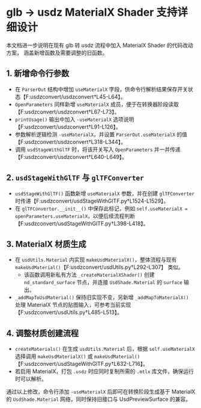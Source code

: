# glb -> usdz MaterialX Shader 支持详细设计

本文档进一步说明在现有 glb 转 usdz 流程中加入 MaterialX Shader 的代码改动方案，
涵盖新增函数及需要调整的旧函数。

## 1. 新增命令行参数
- 在 `ParserOut` 结构中增加 `useMaterialX` 字段，供命令行解析结果保存开关状态【F:usdzconvert/usdzconvert†L45-L64】。
- `OpenParameters` 同样新增 `useMaterialX` 成员，便于在转换器阶段读取【F:usdzconvert/usdzconvert†L67-L73】。
- `printUsage()` 输出中加入 `-useMaterialX` 选项说明【F:usdzconvert/usdzconvert†L91-L126】。
- 参数解析逻辑检测 `-useMaterialX`，并设置 `ParserOut.useMaterialX` 的值【F:usdzconvert/usdzconvert†L318-L344】。
- 调用 `usdStageWithGlTF` 时，将该开关写入 `OpenParameters` 并一并传递【F:usdzconvert/usdzconvert†L640-L649】。

## 2. `usdStageWithGlTF` 与 `glTFConverter`
- `usdStageWithGlTF()` 函数新增 `useMaterialX` 参数，并在创建 `glTFConverter` 时传递【F:usdzconvert/usdStageWithGlTF.py†L1524-L1529】。
- 在 `glTFConverter.__init__()` 中保存此标记，例如 `self.useMaterialX = openParameters.useMaterialX`，以便后续流程判断【F:usdzconvert/usdStageWithGlTF.py†L398-L418】。

## 3. MaterialX 材质生成
- 在 `usdUtils.Material` 内实现 `makeUsdMaterialX()`，整体流程与现有 `makeUsdMaterial()`【F:usdzconvert/usdUtils.py†L292-L307】 类似。
  - 该函数调用新私有方法 `_createMaterialXShader()` 创建 `nd_standard_surface` 节点，并连接 `UsdShade.Material` 的 `surface` 输出。
- `_addMapToUsdMaterial()` 保持旧实现不变，另新增 `_addMapToMaterialX()` 处理 MaterialX 节点的贴图输入，可参考当前实现【F:usdzconvert/usdUtils.py†L485-L513】。

## 4. 调整材质创建流程
- `createMaterials()` 在生成 `usdUtils.Material` 后，根据 `self.useMaterialX` 选择调用 `makeUsdMaterialX()` 或 `makeUsdMaterial()`【F:usdzconvert/usdStageWithGlTF.py†L632-L716】。
- 若启用 MaterialX，打包 `.usdz` 时应同时复制所需的 `.mtlx` 库文件，确保运行时可以解析。

通过以上修改，命令行添加 `-useMaterialX` 后即可在转换阶段生成基于 MaterialX 的 `UsdShade.Material` 网络，同时保持旧接口与 UsdPreviewSurface 的兼容。 

